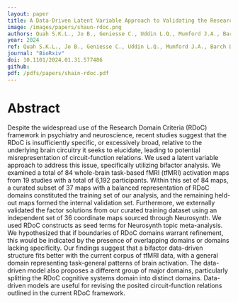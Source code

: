 ```yaml
---
layout: paper
title: A Data-Driven Latent Variable Approach to Validating the Research Domain Criteria (RDoC) Framework
image: /images/papers/shaun-rdoc.png
authors: Quah S.K.L., Jo B., Geniesse C., Uddin L.Q., Mumford J.A., Barch D.M., Fair D.A., Gotlib I.H., Poldrack, R.A., Saggar M.
year: 2024
ref: Quah S.K.L., Jo B., Geniesse C., Uddin L.Q., Mumford J.A., Barch D.M., Fair D.A., Gotlib I.H., Poldrack, R.A., Saggar M. (2024) BioRxiv
journal: "BioRxiv"
doi: 10.1101/2024.01.31.577486
github:
pdf: /pdfs/papers/shain-rdoc.pdf
---
```


# Abstract
Despite the widespread use of the Research Domain Criteria (RDoC) framework in psychiatry and neuroscience, recent studies suggest that the RDoC is insufficiently specific, or excessively broad, relative to the underlying brain circuitry it seeks to elucidate, leading to potential misrepresentation of circuit-function relations. We used a latent variable approach to address this issue, specifically utilizing bifactor analysis. We examined a total of 84 whole-brain task-based fMRI (tfMRI) activation maps from 19 studies with a total of 6,192 participants. Within this set of 84 maps, a curated subset of 37 maps with a balanced representation of RDoC domains constituted the training set of our analysis, and the remaining held-out maps formed the internal validation set. Furthermore, we externally validated the factor solutions from our curated training dataset using an independent set of 36 coordinate maps sourced through Neurosynth. We used RDoC constructs as seed terms for Neurosynth topic meta-analysis. We hypothesized that if boundaries of RDoC domains warrant refinement, this would be indicated by the presence of overlapping domains or domains lacking specificity. Our findings suggest that a bifactor data-driven structure fits better with the current corpus of tfMRI data, with a general domain representing task-general patterns of brain activation. The data-driven model also proposes a different group of major domains, particularly splitting the RDoC cognitive systems domain into distinct domains. Data-driven models are useful for revising the posited circuit-function relations outlined in the current RDoC framework.